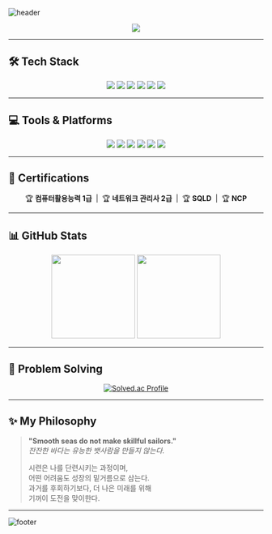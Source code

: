<!-- 헤더 배너 -->

![header](https://capsule-render.vercel.app/api?type=waving&color=gradient&height=250&section=header&text=Welcome%20to%20Hayooni%27s%20GitHub!&fontSize=50&fontAlignY=40&desc=Passionate%20SW%20Developer&descAlignY=70&fontColor=FFFFFF&customColorList=14)

<div align="center">
  <!-- 움직이는 타이핑 효과 -->
  <img src="https://readme-typing-svg.herokuapp.com?font=Dancing+Script&size=32&duration=3500&color=F7A8B8&center=true&vCenter=true&lines=Hello+World!;Welcome+to+Hayooni's+GitHub!;I'm+a+passionate+SW+developer!+💻" />
</div>

---

## 🛠️ Tech Stack  

<div align="center">
  <!-- 사용 기술 태그들 -->
  <img src="https://img.shields.io/badge/Java-FF7800?style=for-the-badge&logo=openjdk&logoColor=white" />
  <img src="https://img.shields.io/badge/JavaScript-FFB84C?style=for-the-badge&logo=javascript&logoColor=black" />
  <img src="https://img.shields.io/badge/React-FCD1D1?style=for-the-badge&logo=react&logoColor=black" />
  <img src="https://img.shields.io/badge/Python-F2ACB9?style=for-the-badge&logo=python&logoColor=white" />
  <img src="https://img.shields.io/badge/Spring-ABD9FF?style=for-the-badge&logo=spring&logoColor=white" />
  <img src="https://img.shields.io/badge/MySQL-F6D6AD?style=for-the-badge&logo=mysql&logoColor=white" />
</div>

---

## 💻 Tools & Platforms  

<div align="center">
  <img src="https://img.shields.io/badge/Git-FBCEB1?style=for-the-badge&logo=git&logoColor=white" />
  <img src="https://img.shields.io/badge/Docker-F4A3C3?style=for-the-badge&logo=docker&logoColor=white" />
  <img src="https://img.shields.io/badge/Jenkins-CC99C9?style=for-the-badge&logo=jenkins&logoColor=white" />
  <img src="https://img.shields.io/badge/Naver%20Cloud-A4DE02?style=for-the-badge&logo=ncloud&logoColor=white" />
  <img src="https://img.shields.io/badge/VS%20Code-99DDCC?style=for-the-badge&logo=visualstudiocode&logoColor=white" />
  <img src="https://img.shields.io/badge/Android%20Studio-3DDC84?style=for-the-badge&logo=android-studio&logoColor=white" />
</div>

---

## 📜 Certifications  

<div align="center">
  🏆 <strong>컴퓨터활용능력 1급</strong> &nbsp;|&nbsp; 🏆 <strong>네트워크 관리사 2급</strong> &nbsp;|&nbsp; 🏆 <strong>SQLD</strong> &nbsp;|&nbsp; 🏆 <strong>NCP</strong>
</div>

---

## 📊 GitHub Stats  

<div align="center">
  <!-- GitHub 통계 -->
  <img src="https://github-readme-stats.vercel.app/api?username=hayooniiiiii&show_icons=true&theme=radical" height="165" />
  <img src="https://github-readme-stats.vercel.app/api/top-langs/?username=hayooniiiiii&layout=compact&theme=radical" height="165" />
</div>

---

## 🏅 Problem Solving  

<div align="center">
  <!-- solved.ac 배지 -->
  <a href="https://solved.ac/rkdgkdbs01/">
    <img src="http://mazassumnida.wtf/api/v2/generate_badge?boj=rkdgkdbs01" alt="Solved.ac Profile" />
  </a>
</div>

---

## ✨ My Philosophy  

> **"Smooth seas do not make skillful sailors."**  
> _잔잔한 바다는 유능한 뱃사람을 만들지 않는다._  
>  
> 시련은 나를 단련시키는 과정이며,  
> 어떤 어려움도 성장의 밑거름으로 삼는다.  
> 과거를 후회하기보다, 더 나은 미래를 위해  
> 기꺼이 도전을 맞이한다.


---

<!-- 푸터 배너 -->
![footer](https://capsule-render.vercel.app/api?type=waving&color=gradient&height=150&section=footer&customColorList=14)
